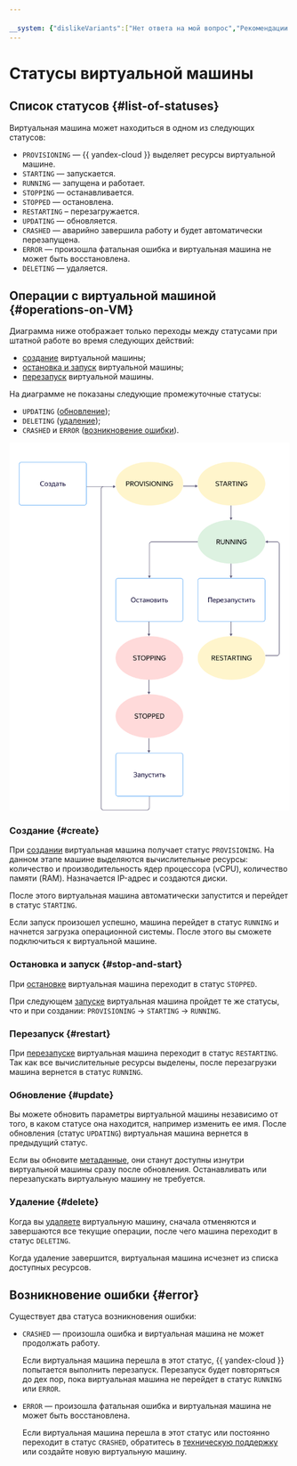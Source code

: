 ```yaml
---

__system: {"dislikeVariants":["Нет ответа на мой вопрос","Рекомендации не помогли","Содержание не соответствует заголовку","Другое"]}
---
```

# Статусы виртуальной машины

## Список статусов {#list-of-statuses}

Виртуальная машина может находиться в одном из следующих статусов:

- `PROVISIONING` — {{ yandex-cloud }} выделяет ресурсы виртуальной машине.
- `STARTING` — запускается.
- `RUNNING` — запущена и работает.
- `STOPPING` — останавливается.
- `STOPPED` — остановлена.
- `RESTARTING` – перезагружается.
- `UPDATING` — обновляется.
- `CRASHED` — аварийно завершила работу и будет автоматически перезапущена.
- `ERROR` — произошла фатальная ошибка и виртуальная машина не может быть восстановлена.
- `DELETING` — удаляется.

## Операции с виртуальной машиной {#operations-on-VM}

Диаграмма ниже отображает только переходы между статусами при штатной работе во время следующих действий:

- [создание](#create) виртуальной машины;
- [остановка и запуск](#stop-and-start) виртуальной машины;
- [перезапуск](#restart) виртуальной машины.

На диаграмме не показаны следующие промежуточные статусы:

- `UPDATING` ([обновление](#update));
- `DELETING` ([удаление](#delete));
- `CRASHED` и `ERROR` ([возникновение ошибки](#error)).

![image](../_assets/create-and-run.svg)

### Создание {#create}

При [создании](../operations/vm-create/create-linux-vm.md) виртуальная машина получает статус `PROVISIONING`. На данном этапе машине выделяются вычислительные ресурсы: количество и производительность ядер процессора (vCPU), количество памяти (RAM). Назначается IP-адрес и создаются диски.

После этого виртуальная машина автоматически запустится и перейдет в статус `STARTING`.

Если запуск произошел успешно, машина перейдет в статус `RUNNING` и начнется загрузка операционной системы. После этого вы сможете подключиться к виртуальной машине.

### Остановка и запуск {#stop-and-start}

При [остановке](../operations/vm-control/vm-stop-and-start.md#stop) виртуальная машина переходит в статус `STOPPED`.

При следующем [запуске](../operations/vm-control/vm-stop-and-start.md#start) виртуальная машина пройдет те же статусы, что и при создании: `PROVISIONING` → `STARTING` → `RUNNING`.

### Перезапуск {#restart}

При [перезапуске](../operations/vm-control/vm-stop-and-start.md#restart) виртуальная машина переходит в статус `RESTARTING`. Так как все вычислительные ресурсы выделены, после перезагрузки машина вернется в статус `RUNNING`.

### Обновление {#update}

Вы можете обновить параметры виртуальной машины независимо от того, в каком статусе она находится, например изменить ее имя. После обновления (статус `UPDATING`) виртуальная машина вернется в предыдущий статус.

Если вы обновите [метаданные](vm-metadata.md), они станут доступны изнутри виртуальной машины сразу после обновления. Останавливать или перезапускать виртуальную машину не требуется.

### Удаление {#delete}

Когда вы [удаляете](../operations/vm-control/vm-delete.md) виртуальную машину, сначала отменяются и завершаются все текущие операции, после чего машина переходит в статус `DELETING`.

Когда удаление завершится, виртуальная машина исчезнет из списка доступных ресурсов.

## Возникновение ошибки {#error}

Существует два статуса возникновения ошибки:

- `CRASHED` — произошла ошибка и виртуальная машина не может продолжать работу.

    Если виртуальная машина перешла в этот статус, {{ yandex-cloud }} попытается выполнить перезапуск. Перезапуск будет повторяться до дех пор, пока виртуальная машина не перейдет в статус `RUNNING` или `ERROR`.

- `ERROR` — произошла фатальная ошибка и виртуальная машина не может быть восстановлена.

    Если виртуальная машина перешла в этот статус или постоянно переходит в статус `CRASHED`, обратитесь в [техническую поддержку](../../support/overview.md) или создайте новую виртуальную машину.


